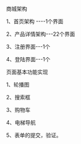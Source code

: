 商城架构

1、首页架构 ----1个界面

2、产品详情架构---22个界面

3、注册界面---1个

4、登陆界面---1个

页面基本功能实现

1、轮播图

2、搜索框

3、购物车

4、电梯导航

5、表单的提交，验证。